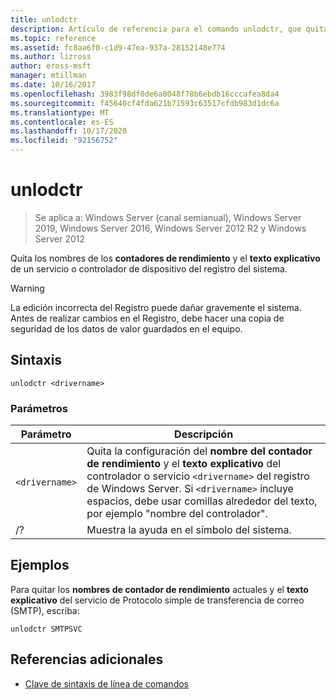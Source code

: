 ```yaml
---
title: unlodctr
description: Artículo de referencia para el comando unlodctr, que quita nombres de contadores de rendimiento y texto explicativo de un servicio o controlador de dispositivo del registro del sistema.
ms.topic: reference
ms.assetid: fc8aa6f0-c1d9-47ea-937a-28152148e774
ms.author: lizross
author: eross-msft
manager: mtillman
ms.date: 10/16/2017
ms.openlocfilehash: 3983f98df0de6a8048f78b6ebdb16cccafea8da4
ms.sourcegitcommit: f45640cf4fda621b71593c63517cfdb983d1dc6a
ms.translationtype: MT
ms.contentlocale: es-ES
ms.lasthandoff: 10/17/2020
ms.locfileid: "92156752"
---
```

# <a name="unlodctr"></a>unlodctr

> Se aplica a: Windows Server (canal semianual), Windows Server 2019, Windows Server 2016, Windows Server 2012 R2 y Windows Server 2012

Quita los nombres de los **contadores de rendimiento** y el **texto explicativo** de un servicio o controlador de dispositivo del registro del sistema.

> [!WARNING]
> La edición incorrecta del Registro puede dañar gravemente el sistema. Antes de realizar cambios en el Registro, debe hacer una copia de seguridad de los datos de valor guardados en el equipo.

## <a name="syntax"></a>Sintaxis

```
unlodctr <drivername>
```

### <a name="parameters"></a>Parámetros

| Parámetro | Descripción |
|--|--|
| `<drivername>` | Quita la configuración del **nombre del contador de rendimiento** y el **texto explicativo** del controlador o servicio `<drivername>` del registro de Windows Server. Si `<drivername>` incluye espacios, debe usar comillas alrededor del texto, por ejemplo "nombre del controlador". |
| /? | Muestra la ayuda en el símbolo del sistema. |

## <a name="examples"></a>Ejemplos

Para quitar los **nombres de contador de rendimiento** actuales y el **texto explicativo** del servicio de Protocolo simple de transferencia de correo (SMTP), escriba:

```
unlodctr SMTPSVC
```

## <a name="additional-references"></a>Referencias adicionales

- [Clave de sintaxis de línea de comandos](command-line-syntax-key.md)
